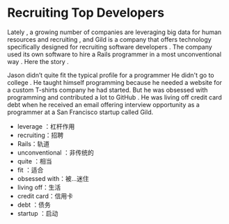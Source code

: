 # Recruiting Top Developers

Lately , a growing number of companies are leveraging big data for human resources and recruiting , and Gild is a company that offers technology specifically designed for recruiting software developers . The company used its own software to hire a Rails programmer in a most unconventional way . Here the story .

Jason didn’t quite fit the typical profile for a programmer He didn't go to college . He taught himself programming because he needed a website for a custom T-shirts company he had started. But he was obsessed with programming and contributed a lot to GitHub . He was living off credit card debt when he received an email offering interview opportunity as a programmer at a San Francisco startup called Gild.



- leverage ：杠杆作用
- recruiting：招聘
- Rails：轨道
- unconventional ：非传统的
- quite ：相当
- fit ：适合
- obsessed with：被...迷住
- living off：生活
- credit card：信用卡
- debt ：债务
- startup ：启动